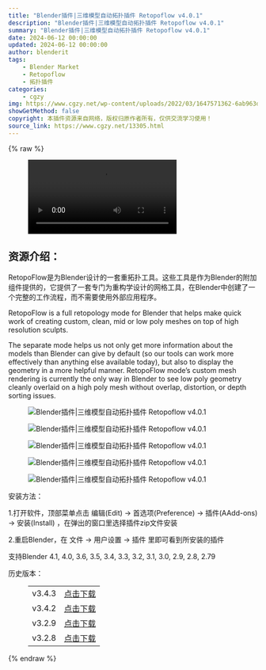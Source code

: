 ```yaml
---
title: "Blender插件|三维模型自动拓扑插件 Retopoflow v4.0.1"
description: "Blender插件|三维模型自动拓扑插件 Retopoflow v4.0.1"
summary: "Blender插件|三维模型自动拓扑插件 Retopoflow v4.0.1"
date: 2024-06-12 00:00:00
updated: 2024-06-12 00:00:00
author: blenderit
tags: 
    - Blender Market
    - Retopoflow
    - 拓扑插件
categories:
    - cgzy
img: https://www.cgzy.net/wp-content/uploads/2022/03/1647571362-6ab963d3f2df97e.jpg
showGetMethod: false
copyright: 本插件资源来自网络，版权归原作者所有，仅供交流学习使用！
source_link: https://www.cgzy.net/13305.html
---
```


{% raw %}
<figure class="wp-block-video aligncenter"><video controls src="https://cloud.video.taobao.com/play/u/195004553/p/1/e/6/t/1/352686895852.mp4"></video></figure><div class="wp-block-pandastudio-title"><div class="title_style_01"><h2 id="h2-0">资源介绍：</h2></div></div><p class="is-style-text-indent-2em">RetopoFlow是为Blender设计的一套重拓扑工具。这些工具是作为Blender的附加组件提供的，它提供了一套专门为重构学设计的网格工具，在Blender中创建了一个完整的工作流程，而不需要使用外部应用程序。</p><p>RetopoFlow is a full retopology mode for Blender that helps make quick work of creating custom, clean, mid or low poly meshes on top of high resolution sculpts.</p><p>The separate mode helps us not only get more information about the models than Blender can give by default (so our tools can work more effectively than anything else available today), but also to display the geometry in a more helpful manner. RetopoFlow mode’s custom mesh rendering is currently the only way in Blender to see low poly geometry cleanly overlaid on a high poly mesh without overlap, distortion, or depth sorting issues.</p><div class="wp-block-image is-style-border-round-and-with-shadow">
<figure class="aligncenter size-large"><img decoding="async" src="https://img.alicdn.com/imgextra/i4/195004553/O1CN01CS7ib91jVK2790J1v_!!195004553.gif" title="Blender插件|三维模型自动拓扑插件 Retopoflow v4.0.1" alt="Blender插件|三维模型自动拓扑插件 Retopoflow v4.0.1"></figure></div><div class="wp-block-image is-style-border-round-and-with-shadow">
<figure class="aligncenter size-large"><img decoding="async" src="https://img.alicdn.com/imgextra/i2/195004553/O1CN011eLh1L1jVK20A4Tbh_!!195004553.gif" title="Blender插件|三维模型自动拓扑插件 Retopoflow v4.0.1" alt="Blender插件|三维模型自动拓扑插件 Retopoflow v4.0.1"></figure></div><div class="wp-block-image is-style-border-round-and-with-shadow">
<figure class="aligncenter size-large"><img decoding="async" src="https://img.alicdn.com/imgextra/i2/195004553/O1CN01Nbe7801jVK26PCWMf_!!195004553.gif" title="Blender插件|三维模型自动拓扑插件 Retopoflow v4.0.1" alt="Blender插件|三维模型自动拓扑插件 Retopoflow v4.0.1"></figure></div><div class="wp-block-image is-style-border-round-and-with-shadow">
<figure class="aligncenter size-large"><img decoding="async" src="https://img.alicdn.com/imgextra/i1/195004553/O1CN01aQh5nf1jVK1x5ZNU0_!!195004553.gif" title="Blender插件|三维模型自动拓扑插件 Retopoflow v4.0.1" alt="Blender插件|三维模型自动拓扑插件 Retopoflow v4.0.1"></figure></div><div class="wp-block-image is-style-border-round-and-with-shadow">
<figure class="aligncenter size-large"><img decoding="async" src="https://img.alicdn.com/imgextra/i2/195004553/O1CN011RUvlI1jVK26PFflV_!!195004553.gif" title="Blender插件|三维模型自动拓扑插件 Retopoflow v4.0.1" alt="Blender插件|三维模型自动拓扑插件 Retopoflow v4.0.1"></figure></div><div class="wp-block-pandastudio-title"><div class="title_style_01"><p>安装方法：</p></div></div><p>1.打开软件，顶部菜单点击 编辑(Edit) → 首选项(Preference) → 插件(AAdd-ons) → 安装(Install) ，在弹出的窗口里选择插件zip文件安装</p><p>2.重启Blender，在 文件 → 用户设置 → 插件 里即可看到所安装的插件</p><div class="wp-block-pandastudio-tips"><div class="tip success "><p>支持Blender 4.1, 4.0, 3.6, 3.5, 3.4, 3.3, 3.2, 3.1, 3.0, 2.9, 2.8, 2.79</p>
</div></div><div class="wp-block-pandastudio-title"><div class="title_style_01"><p>历史版本：</p></div></div><figure class="wp-block-table has-medium-font-size"><table><tbody><tr><td>v3.4.3</td><td><a href="https://www.cgzy.net/go?_=6ff5bef792aHR0cHM6Ly9wYW4uYmFpZHUuY29tL3MvMUhHWmdWT0lyeEpBQ05tdThRRDdxSGc%2FcHdkPXUzMzI%3D" target="_blank">点击下载</a></td></tr><tr><td>v3.4.2</td><td><a href="https://www.cgzy.net/go?_=704701e350aHR0cHM6Ly9wYW4uYmFpZHUuY29tL3MvMU9DOGFyTDM4Si1zZXdPX0RCOGR5R2c%2FcHdkPXRtM2M%3D" target="_blank">点击下载</a></td></tr><tr><td>v3.2.9</td><td><a href="https://www.cgzy.net/go?_=f28a79c8fdaHR0cHM6Ly9wYW4uYmFpZHUuY29tL3MvMTZ5eThoVXRfV1BYYUhhU0kxR2NnY1E%2FcHdkPXZreWs%3D" target="_blank">点击下载</a></td></tr><tr><td>v3.2.8</td><td><a href="https://www.cgzy.net/go?_=b1c714e3ceaHR0cHM6Ly9wYW4uYmFpZHUuY29tL3MvMXpqSEhWeUhkRmpNNW9jQnNadk8yUFE%2FcHdkPWQ0aGU%3D" target="_blank" rel="noreferrer noopener">点击下载</a></td></tr></tbody></table></figure>
<div style="display: none">cgzy</div>
{% endraw %}